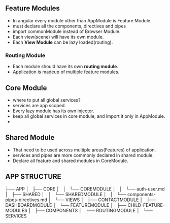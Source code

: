 ## Feature Modules
* In angular every module other than AppModule is Feature Module.
* must declare all the components, directives and pipes
* import commonModule instead of Browser Module.
* Each view(scene) will have its own module.
* Each **View Module** can be lazy loaded(routing).
### Routing Module
* Each module should have its own **routing module**.
* Application is madeup of multiple feature modules.

## Core Module
* where to put all global services?
* services are  app scoped.
* Every lazy module has its own injector.
* keep all global services in core module, and import it only in AppModule.
* 

## Shared Module
* That need to be used across multiple areas(Features) of application.
* services and pipes are more commonly declared in shared module.
* Declare all feature and shared modules in CoreModule.


## APP STRUCTURE
├── APP
│   ├── CORE
│   │   └── COREMODULE
│   │       └── auth-user.md
│   ├── SHARED
│   │   └── SHAREDMODULE
│   │       └── components-pipes-directives.md
│   └── VIEWS
│       ├── CONTACTMODULE
│       ├── DASHBOARDMODULE
│       └── FEATUREMODULE
│           ├── CHILD-FEATURE-MODULES
│           ├── COMPONENTS
│           ├── ROUTINGMODULE
│           └── SERVICES


